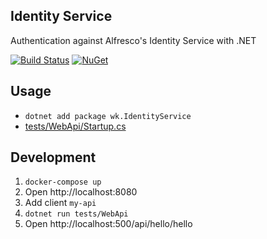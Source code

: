 ## Identity Service

Authentication against Alfresco's Identity Service with .NET

[![Build Status](https://dev.azure.com/wk-j/identity-service/_apis/build/status/wk-j.identity-service?branchName=master)](https://dev.azure.com/wk-j/identity-service/_build/latest?definitionId=45&branchName=master)
[![NuGet](https://img.shields.io/nuget/v/wk.IdentityService.svg)](https://www.nuget.org/packages/wk.IdentityService)

## Usage

- `dotnet add package wk.IdentityService`
- [tests/WebApi/Startup.cs](tests/WebApi/Startup.cs)

## Development

1. `docker-compose up`
2. Open http://localhost:8080
3. Add client `my-api`
4. `dotnet run tests/WebApi`
5. Open http://localhost:500/api/hello/hello